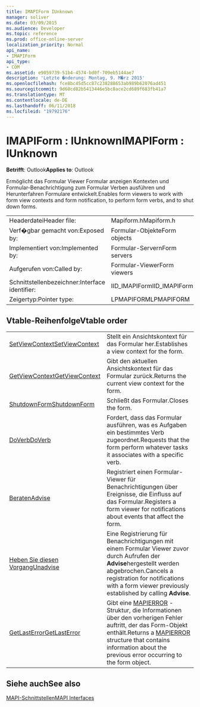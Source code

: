 ```yaml
---
title: IMAPIForm IUnknown
manager: soliver
ms.date: 03/09/2015
ms.audience: Developer
ms.topic: reference
ms.prod: office-online-server
localization_priority: Normal
api_name:
- IMAPIForm
api_type:
- COM
ms.assetid: e9059739-51b4-4574-bd0f-709eb5144ae7
description: 'Letzte �nderung: Montag, 9. M�rz 2015'
ms.openlocfilehash: fce8bc45d5cc87c238288653ab989b62076ad451
ms.sourcegitcommit: 9d60cd82b5413446e5bc8ace2cd689f683fb41a7
ms.translationtype: MT
ms.contentlocale: de-DE
ms.lasthandoff: 06/11/2018
ms.locfileid: "19792176"
---
```

# <a name="imapiform--iunknown"></a><span data-ttu-id="83941-103">IMAPIForm : IUnknown</span><span class="sxs-lookup"><span data-stu-id="83941-103">IMAPIForm : IUnknown</span></span>

  
  
<span data-ttu-id="83941-104">**Betrifft**: Outlook</span><span class="sxs-lookup"><span data-stu-id="83941-104">**Applies to**: Outlook</span></span> 
  
<span data-ttu-id="83941-105">Ermöglicht das Formular Viewer Formular anzeigen Kontexten und Formular-Benachrichtigung zum Formular Verben ausführen und Herunterfahren Formulare entwickelt.</span><span class="sxs-lookup"><span data-stu-id="83941-105">Enables form viewers to work with form view contexts and form notification, to perform form verbs, and to shut down forms.</span></span>
  
|||
|:-----|:-----|
|<span data-ttu-id="83941-106">Headerdatei</span><span class="sxs-lookup"><span data-stu-id="83941-106">Header file:</span></span>  <br/> |<span data-ttu-id="83941-107">Mapiform.h</span><span class="sxs-lookup"><span data-stu-id="83941-107">Mapiform.h</span></span>  <br/> |
|<span data-ttu-id="83941-108">Verf�gbar gemacht von:</span><span class="sxs-lookup"><span data-stu-id="83941-108">Exposed by:</span></span>  <br/> |<span data-ttu-id="83941-109">Formular-Objekte</span><span class="sxs-lookup"><span data-stu-id="83941-109">Form objects</span></span>  <br/> |
|<span data-ttu-id="83941-110">Implementiert von:</span><span class="sxs-lookup"><span data-stu-id="83941-110">Implemented by:</span></span>  <br/> |<span data-ttu-id="83941-111">Formular-Servern</span><span class="sxs-lookup"><span data-stu-id="83941-111">Form servers</span></span>  <br/> |
|<span data-ttu-id="83941-112">Aufgerufen von:</span><span class="sxs-lookup"><span data-stu-id="83941-112">Called by:</span></span>  <br/> |<span data-ttu-id="83941-113">Formular-Viewer</span><span class="sxs-lookup"><span data-stu-id="83941-113">Form viewers</span></span>  <br/> |
|<span data-ttu-id="83941-114">Schnittstellenbezeichner:</span><span class="sxs-lookup"><span data-stu-id="83941-114">Interface identifier:</span></span>  <br/> |<span data-ttu-id="83941-115">IID_IMAPIForm</span><span class="sxs-lookup"><span data-stu-id="83941-115">IID_IMAPIForm</span></span>  <br/> |
|<span data-ttu-id="83941-116">Zeigertyp:</span><span class="sxs-lookup"><span data-stu-id="83941-116">Pointer type:</span></span>  <br/> |<span data-ttu-id="83941-117">LPMAPIFORM</span><span class="sxs-lookup"><span data-stu-id="83941-117">LPMAPIFORM</span></span>  <br/> |
   
## <a name="vtable-order"></a><span data-ttu-id="83941-118">Vtable-Reihenfolge</span><span class="sxs-lookup"><span data-stu-id="83941-118">Vtable order</span></span>

|||
|:-----|:-----|
|[<span data-ttu-id="83941-119">SetViewContext</span><span class="sxs-lookup"><span data-stu-id="83941-119">SetViewContext</span></span>](imapiform-setviewcontext.md) <br/> |<span data-ttu-id="83941-120">Stellt ein Ansichtskontext für das Formular her.</span><span class="sxs-lookup"><span data-stu-id="83941-120">Establishes a view context for the form.</span></span>  <br/> |
|[<span data-ttu-id="83941-121">GetViewContext</span><span class="sxs-lookup"><span data-stu-id="83941-121">GetViewContext</span></span>](imapiform-getviewcontext.md) <br/> |<span data-ttu-id="83941-122">Gibt den aktuellen Ansichtskontext für das Formular zurück.</span><span class="sxs-lookup"><span data-stu-id="83941-122">Returns the current view context for the form.</span></span>  <br/> |
|[<span data-ttu-id="83941-123">ShutdownForm</span><span class="sxs-lookup"><span data-stu-id="83941-123">ShutdownForm</span></span>](imapiform-shutdownform.md) <br/> |<span data-ttu-id="83941-124">Schließt das Formular.</span><span class="sxs-lookup"><span data-stu-id="83941-124">Closes the form.</span></span>  <br/> |
|[<span data-ttu-id="83941-125">DoVerb</span><span class="sxs-lookup"><span data-stu-id="83941-125">DoVerb</span></span>](imapiform-doverb.md) <br/> |<span data-ttu-id="83941-126">Fordert, dass das Formular ausführen, was es Aufgaben ein bestimmtes Verb zugeordnet.</span><span class="sxs-lookup"><span data-stu-id="83941-126">Requests that the form perform whatever tasks it associates with a specific verb.</span></span>  <br/> |
|[<span data-ttu-id="83941-127">Beraten</span><span class="sxs-lookup"><span data-stu-id="83941-127">Advise</span></span>](imapiform-advise.md) <br/> |<span data-ttu-id="83941-128">Registriert einen Formular-Viewer für Benachrichtigungen über Ereignisse, die Einfluss auf das Formular.</span><span class="sxs-lookup"><span data-stu-id="83941-128">Registers a form viewer for notifications about events that affect the form.</span></span>  <br/> |
|[<span data-ttu-id="83941-129">Heben Sie diesen Vorgang</span><span class="sxs-lookup"><span data-stu-id="83941-129">Unadvise</span></span>](imapiform-unadvise.md) <br/> |<span data-ttu-id="83941-130">Eine Registrierung für Benachrichtigungen mit einem Formular Viewer zuvor durch Aufrufen der **Advise**hergestellt werden abgebrochen.</span><span class="sxs-lookup"><span data-stu-id="83941-130">Cancels a registration for notifications with a form viewer previously established by calling **Advise**.</span></span>  <br/> |
|[<span data-ttu-id="83941-131">GetLastError</span><span class="sxs-lookup"><span data-stu-id="83941-131">GetLastError</span></span>](imapiform-getlasterror.md) <br/> |<span data-ttu-id="83941-132">Gibt eine [MAPIERROR](mapierror.md) -Struktur, die Informationen über den vorherigen Fehler auftritt, der das Form-Objekt enthält.</span><span class="sxs-lookup"><span data-stu-id="83941-132">Returns a [MAPIERROR](mapierror.md) structure that contains information about the previous error occurring to the form object.</span></span>  <br/> |
   
## <a name="see-also"></a><span data-ttu-id="83941-133">Siehe auch</span><span class="sxs-lookup"><span data-stu-id="83941-133">See also</span></span>



[<span data-ttu-id="83941-134">MAPI-Schnittstellen</span><span class="sxs-lookup"><span data-stu-id="83941-134">MAPI Interfaces</span></span>](mapi-interfaces.md)

